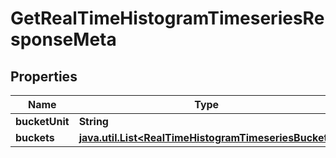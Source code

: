 

# GetRealTimeHistogramTimeseriesResponseMeta

## Properties

Name | Type | Description | Notes
------------ | ------------- | ------------- | -------------
**bucketUnit** | **String** |  |  [optional]
**buckets** | [**java.util.List&lt;RealTimeHistogramTimeseriesBucket&gt;**](RealTimeHistogramTimeseriesBucket.md) |  |  [optional]




